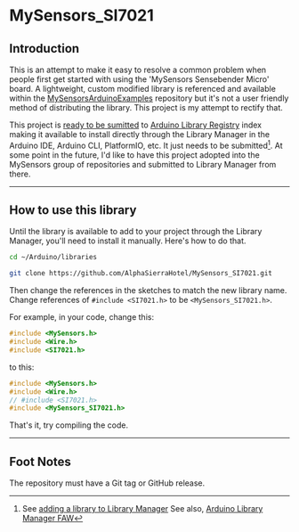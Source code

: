 # MySensors_SI7021



## Introduction

This is an attempt to make it easy to resolve a common problem when people first get started with using the 'MySensors Sensebender Micro' board.  A lightweight, custom modified library is referenced and available within the [MySensorsArduinoExamples](/mysensors/MySensorsArduinoExamples) repository but it's not a user friendly method of distributing the library.  This project is my attempt to rectify that.

This project is [ready to be sumitted](https://github.com/arduino/library-registry/blob/main/FAQ.md#submission-requirements) to [Arduino Library Registry](https://github.com/arduino/library-registry) index making it available to install directly through the Library Manager in the Arduino IDE, Arduino CLI, PlatformIO, etc.  It just needs to be submitted[^1]. At some point in the future, I'd like to have this project adopted into the MySensors group of repositories and submitted to Library Manager from there.  

---

## How to use this library

Until the library is available to add to your project through the Library Manager, you'll need to install it manually.  Here's how to do that.

```bash
cd ~/Arduino/libraries
```

```bash
git clone https://github.com/AlphaSierraHotel/MySensors_SI7021.git
```

Then change the references in the sketches to match the new library name.  Change references of `#include <SI7021.h>` to be `<MySensors_SI7021.h>`.

For example, in your code, change this:

```cpp
#include <MySensors.h>
#include <Wire.h>
#include <SI7021.h>
```

to this:

```cpp
#include <MySensors.h>
#include <Wire.h>
// #include <SI7021.h>
#include <MySensors_SI7021.h>
```

That's it, try compiling the code.

---

## Foot Notes

[^1]:
    See [adding a library to Library Manager](https://github.com/arduino/library-registry#adding-a-library-to-library-manager)
    See also, [Arduino Library Manager FAW](https://github.com/arduino/library-registry/blob/main/FAQ.md#arduino-library-manager-faq)

The repository must have a Git tag or GitHub release.

